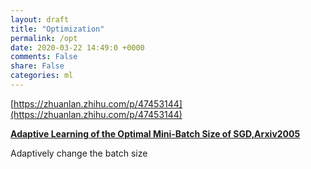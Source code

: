 ```yaml
---
layout: draft
title: "Optimization"
permalink: /opt
date: 2020-03-22 14:49:0 +0000
comments: False
share: False
categories: ml
---
```



[https://zhuanlan.zhihu.com/p/47453144](https://zhuanlan.zhihu.com/p/47453144)



**[Adaptive Learning of the Optimal Mini-Batch Size of SGD,Arxiv2005](https://arxiv.org/pdf/2005.01097.pdf)**

Adaptively change the batch size
